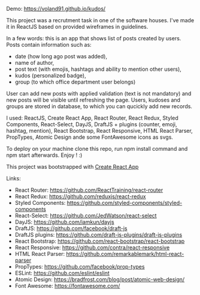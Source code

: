 Demo: https://voland91.github.io/kudos/

This project was a recrutment task in one of the software houses.
I've made it in ReactJS based on provided wireframes in guidelines. 

In a few words: this is an app that shows list of posts created by users. Posts contain information such as:
- date (how long ago post was added),
- name of author,
- post text (with emojis, hashtags and ability to mention other users),
- kudos (personalized badge),
- group (to which office department user belongs)

User can add new posts with applied validation (text is not mandatory) and new posts will be visible until refreshing the page. Users, kudoses and groups are stored in database, to which you can qucickly add new records.


I used: ReactJS, Create React App, React Router, React Redux, Styled Components, React-Select, DayJS, DraftJS + plugins (counter, emoji, hashtag, mention), React Bootstrap, React Responsive, HTML React Parser, PropTypes, Atomic Design ande some FontAwesome icons as svgs.

To deploy on your machine clone this repo, run npm install command and npm start afterwards. Enjoy ! :)


This project was bootstrapped with [Create React App](https://github.com/facebook/create-react-app)

Links:
- React Router: https://github.com/ReactTraining/react-router
- React Redux: https://github.com/reduxjs/react-redux
- Styled Components: https://github.com/styled-components/styled-components
- React-Select: https://github.com/JedWatson/react-select
- DayJS: https://github.com/iamkun/dayjs
- DraftJS: https://github.com/facebook/draft-js
- DraftJS plugins: https://github.com/draft-js-plugins/draft-js-plugins
- React Bootstrap: https://github.com/react-bootstrap/react-bootstrap
- React Responsive: https://github.com/contra/react-responsive
- HTML React Parser: https://github.com/remarkablemark/html-react-parser
- PropTypes: https://github.com/facebook/prop-types
- ESLint: https://github.com/eslint/eslint
- Atomic Design: https://bradfrost.com/blog/post/atomic-web-design/
- Font Awesome: https://fontawesome.com/

